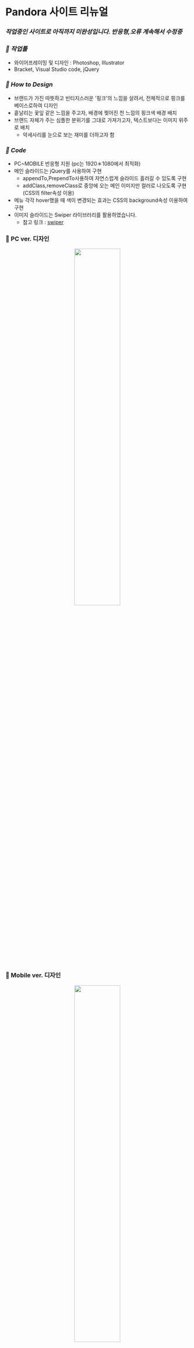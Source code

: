 # Pandora 사이트 리뉴얼     
### *작업중인 사이트로 아직까지 미완성입니다. 반응형,오류 계속해서 수정중*      

### *💛 작업툴*
- 와이어프레이밍 및 디자인 : Photoshop, Illustrator
- Bracket, Visual Studio code, jQuery

### *💛 How to Design*
 - 브랜드가 가진 따뜻하고 빈티지스러운 '핑크'의 느낌을 살려서, 전체적으로 핑크를 베이스로하여 디자인
 - 흩날리는 꽃잎 같은 느낌을 주고자, 배경에 찢어진 천 느낌의 핑크색 배경 배치
 - 브랜드 자체가 주는 심플한 분위기를 그대로 가져가고자, 텍스트보다는 이미지 위주로 배치
    + 악세사리를 눈으로 보는 재미를 더하고자 함

  
### *💛 Code*

- PC~MOBILE 반응형 지원 (pc는 1920＊1080에서 최적화)
- 메인 슬라이드는 jQuery를 사용하여 구현
  + appendTo,PrependTo사용하여 자연스럽게 슬라이드 흘러갈 수 있도록 구현
  + addClass,removeClass로 중앙에 오는 메인 이미지만 컬러로 나오도록 구현(CSS의 filter속성 이용)
- 메뉴 각각 hover했을 때 색이 변경되는 효과는 CSS의 background속성 이용하여 구현
- 이미지 슬라이드는 Swiper 라이브러리를 활용하였습니다.
    - 참고 링크 : [swiper](https://swiperjs.com/demos)



### 💛 PC ver. 디자인
<p align="center"><img src="https://user-images.githubusercontent.com/75009488/112649666-fa8cda80-8e8d-11eb-9c76-4bdb8d321742.jpg" width="50%" height="50%"/></p>     
        
        
### 💛 Mobile ver. 디자인
<p align="center"><img src="https://user-images.githubusercontent.com/75009488/112649778-12fcf500-8e8e-11eb-8c25-687adab81d5d.jpg" width="50%" height="50%"/></p>
